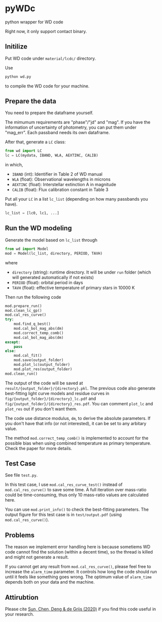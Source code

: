 # pyWDc
python wrapper for WD code

Right now, it only support contact binary.

## Initilize
Put WD code under `material/lcdc/` directory.

Use
```python
python wd.py
```
to compile the WD code for your machine.

## Prepare the data
You need to prepare the dataframe yourself. 

The mimumum requirements are "phase"/"jd" and "mag". If you have the information of uncertainty of photometry, you can put them under "mag_err". Each passband needs its own dataframe.

After that, generate a `LC` class:
```python
from wd import LC
lc = LC(mydata, IBAND, WLA, AEXTINC, CALIB)
```
in which,
- `IBAND` (int): Identifier in Table 2 of WD manual
- `WLA` (float): Observational wavelengths in microns
- `AEXTINC` (float): Interstellar extinction A in magnitude
- `CALIB` (float): Flux calibration constant in Table 3

Put all your `LC` in a list `lc_list` (depending on how many passbands you have).
```python
lc_list = [lc0, lc1, ...]
```

## Run the WD modeling
Generate the model based on `lc_list` through
```python
from wd import Model
mod = Model(lc_list, directory, PERIOD, TAVH)
```
where
- `directory` (string): runtime directory. It will be under `run` folder (which will generated automatically if not exists)
- `PERIOD` (float): orbital period in days
- `TAVH` (float): effective temperature of primary stars in 10000 K

Then run the following code
```python
mod.prepare_run()
mod.clean_lc_gp()
mod.cal_res_curve()
try:
    mod.find_q_best()
    mod.cal_bol_mag_abs(dm)
    mod.correct_temp_comb()
    mod.cal_bol_mag_abs(dm)
except:
    pass
else:
    mod.cal_fit()
    mod.save(output_folder)
    mod.plot_lc(output_folder)
    mod.plot_res(output_folder)
mod.clean_run()
```

The output of the code will be saved at `result/{output_folder}/{directory}.pkl`. The previous code also generate best-fitting light curve models and residue curves in `fig/{output_folder}/{directory}_lc.pdf` and `fig/{output_folder}/{directory}_res.pdf`. You can comment `plot_lc` and `plot_res` out if you don't want them.

The code use distance modulus, `dm`, to derive the absolute parameters. If you don't have that info (or not interested), it can be set to any arbitary value. 

The method `mod.correct_temp_comb()` is implemented to account for the possible bias when using combined temperature as primary temperature. Check the paper for more details.


## Test Case

See file `test.py`.

In this test case, I use `mod.cal_res_curve_test()` instead of `mod.cal_res_curve()` to save some time. A full iteration over mass-ratio could be time-consuming, thus only 10 mass-ratio values are calculated here.

You can use `mod.print_info()` to check the best-fitting parameters. The output figure for this test case is in `test/output.pdf` (using `mod.cal_res_curve()`).


## Problems

The reason we implement error handling here is because sometiems WD code cannot find the solution (within a decent time), so the thread is killed and might not generate a result.

If you cannot get any result from `mod.cal_res_curve()`, please feel free to increase the `alarm_time` parameter. It controls how long the code should run until it feels like something goes wrong. The optimum value of `alarm_time` depends both on your data and the machine.

## Attirubtion
Please cite [Sun, Chen, Deng & de Grijs (2020)](https://iopscience.iop.org/article/10.3847/1538-4365/ab7894) if you find this code useful in your research.

